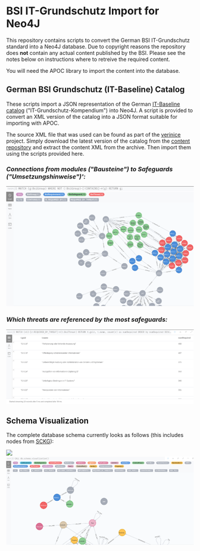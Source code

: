 # BSI IT-Grundschutz Import for Neo4J

This repository contains scripts to convert the German BSI IT-Grundschutz standard into a Neo4J database. Due to copyright reasons the repository does **not** contain any actual content published by the BSI. Please see the notes below on instructions where to retreive the required content.

You will need the APOC library to import the content into the database.

## German BSI Grundschutz (IT-Baseline) Catalog

These scripts import a JSON representation of the German [IT-Baseline catalog](https://www.bsi.bund.de/EN/Topics/ITGrundschutz/itgrundschutz_node.html) ("IT-Grundschutz-Kompendium") into Neo4J. A script is provided to
convert an XML version of the catalog into a JSON format suitable for importing with APOC.

The source XML file that was used can be found as part of the [verinice](https://github.com/SerNet/verinice) project. Simply download the latest version of the catalog from the [content repository](https://update.verinice.org/pub/verinice/content_for_verinice/compendium/) and extract the content XML from the archive. Then import them using the scripts provided here.

### *Connections from modules ("Bausteine") to Safeguards ("Umsetzungshinweise")':*

![](doc/img/baustein-zu-umsetzungshinweis.png)

### *Which threats are referenced by the most safeguards:*

![](doc/img/meist-referenzierte-gefaehrdung.png)

## Schema Visualization

The complete database schema currently looks as follows (this includes nodes from [SCKG](https://gitlab.com/redteam-project/sckg)):

![](doc/img/oscal-80053-fedramp-schema.png)
![](doc/img/itbaseline-schema.png)
